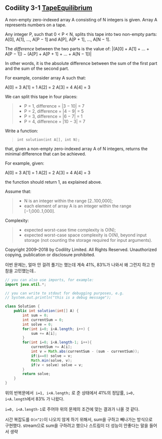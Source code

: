 ## Codility 3-1 [TapeEquilibrium](https://app.codility.com/programmers/lessons/3-time_complexity/tape_equilibrium/)

A non-empty zero-indexed array A consisting of N integers is given. Array A represents numbers on a tape.

Any integer P, such that 0 < P < N, splits this tape into two non-empty parts: A[0], A[1], ..., A[P − 1] and A[P], A[P + 1], ..., A[N − 1].

The *difference* between the two parts is the value of: |(A[0] + A[1] + ... + A[P − 1]) − (A[P] + A[P + 1] + ... + A[N − 1])|

In other words, it is the absolute difference between the sum of the first part and the sum of the second part.

For example, consider array A such that:

  A[0] = 3  A[1] = 1  A[2] = 2  A[3] = 4  A[4] = 3

We can split this tape in four places:

> - P = 1, difference = |3 − 10| = 7 
> - P = 2, difference = |4 − 9| = 5 
> - P = 3, difference = |6 − 7| = 1 
> - P = 4, difference = |10 − 3| = 7 

Write a function:

> `int solution(int A[], int N);`

that, given a non-empty zero-indexed array A of N integers, returns the minimal difference that can be achieved.

For example, given:

  A[0] = 3  A[1] = 1  A[2] = 2  A[3] = 4  A[4] = 3

the function should return 1, as explained above.

Assume that:

> - N is an integer within the range [2..100,000];
> - each element of array A is an integer within the range [−1,000..1,000].

Complexity:

> - expected worst-case time complexity is O(N);
> - expected worst-case space complexity is O(N), beyond input storage (not counting the storage required for input arguments).

Copyright 2009–2018 by Codility Limited. All Rights Reserved. Unauthorized copying, publication or disclosure prohibited.



이번 문제는, 얼마 안 걸려 풀기는 했는데 계속 41%, 83%가 나와서 왜 그런지 하고 한참을 고민했는데..

```Java
// you can also use imports, for example:
import java.util.*;

// you can write to stdout for debugging purposes, e.g.
// System.out.println("this is a debug message");

class Solution {
    public int solution(int[] A) {
        int sum = 0;
        int currentSum = 0;
        int solve = 0;
        for(int i=0; i<A.length; i++) {
            sum += A[i];
        }
        for(int i=0; i<A.length-1; i++){
        	currentSum += A[i];
        	int v = Math.abs(currentSum - (sum - currentSum));
        	if(i==0) solve = v;
        	Math.min(solve, v);
        	if(v < solve) solve = v;
        }
        return solve;
    }
}
```

위의 반복문에서` i=1, i<A.length;` 로 준 상태에서 41%의 정답률, `i=0, i<A.length`에서 83% 가 나왔다.

`i=0, i<A.length-1`로 주어야 위의 문제의 조건에 맞는 결과가 나올 것 같다.

시간 복잡도를 `O(n^2)`이 나오지 않게 하기 위해서, sum을 구하고 빼나가는 방식으로 구현했다. stream으로 sum을 구하려고 했으나 스트림이 더 성능이 안좋다는 말을 들어서 생략